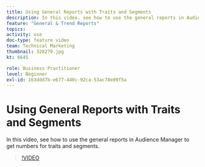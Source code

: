 ```yaml
---
title: Using General Reports with Traits and Segments
description: In this video, see how to use the general reports in Audience Manager to get numbers for traits and segments.
feature: "General & Trend Reports"
topics: 
activity: use
doc-type: feature video
team: Technical Marketing
thumbnail: 328279.jpg
kt: 6645

role: Business Practitioner
level: Beginner
exl-id: 163ddd7b-e677-440c-92ca-53ac78e09f5a
---
```

# Using General Reports with Traits and Segments

In this video, see how to use the general reports in Audience Manager to get numbers for traits and segments.

>[!VIDEO](https://video.tv.adobe.com/v/328279/?quality=12&learn=on)
